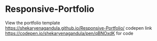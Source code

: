 # Responsive-Portfolio


View the portfolio template https://shekaryenagandula.github.io/Responsive-Portfolio/
codepen link https://codepen.io/shekaryenagandula/pen/qBNOxdK for code
